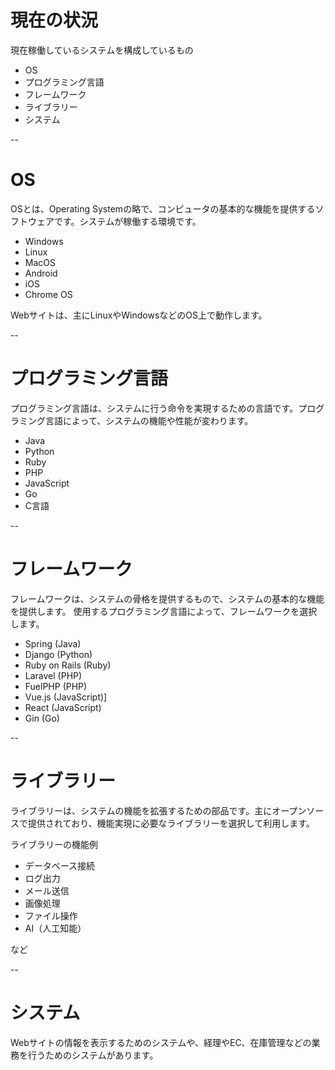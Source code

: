 # 現在の状況


現在稼働しているシステムを構成しているもの

- OS 
- プログラミング言語 
- フレームワーク
- ライブラリー
- システム


--

# OS

OSとは、Operating Systemの略で、コンピュータの基本的な機能を提供するソフトウェアです。システムが稼働する環境です。

- Windows
- Linux
- MacOS
- Android
- iOS
- Chrome OS

Webサイトは、主にLinuxやWindowsなどのOS上で動作します。

--

# プログラミング言語

プログラミング言語は、システムに行う命令を実現するための言語です。プログラミング言語によって、システムの機能や性能が変わります。

- Java
- Python
- Ruby
- PHP
- JavaScript
- Go
- C言語

--

# フレームワーク

フレームワークは、システムの骨格を提供するもので、システムの基本的な機能を提供します。
使用するプログラミング言語によって、フレームワークを選択します。

- Spring (Java)
- Django (Python)
- Ruby on Rails (Ruby)
- Laravel (PHP)
- FuelPHP (PHP)
- Vue.js (JavaScript)]
- React (JavaScript)
- Gin (Go)

--

# ライブラリー

ライブラリーは、システムの機能を拡張するための部品です。主にオープンソースで提供されており、機能実現に必要なライブラリーを選択して利用します。

ライブラリーの機能例

- データベース接続
- ログ出力
- メール送信
- 画像処理
- ファイル操作
- AI（人工知能）

など

--

# システム

Webサイトの情報を表示するためのシステムや、経理やEC、在庫管理などの業務を行うためのシステムがあります。




